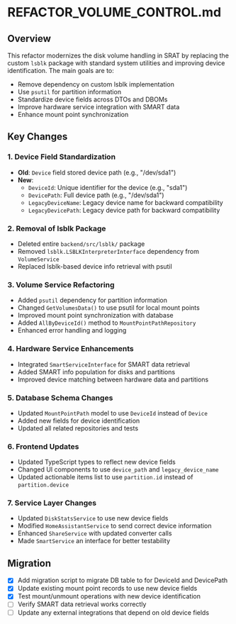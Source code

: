 # REFACTOR_VOLUME_CONTROL.md

<!-- START doctoc -->
<!-- END doctoc -->

## Overview

This refactor modernizes the disk volume handling in SRAT by replacing the custom `lsblk` package with standard system utilities and improving device identification. The main goals are to:
- Remove dependency on custom lsblk implementation
- Use `psutil` for partition information
- Standardize device fields across DTOs and DBOMs
- Improve hardware service integration with SMART data
- Enhance mount point synchronization

## Key Changes

### 1. Device Field Standardization

- **Old**: `Device` field stored device path (e.g., "/dev/sda1")
- **New**:
  - `DeviceId`: Unique identifier for the device (e.g., "sda1")
  - `DevicePath`: Full device path (e.g., "/dev/sda1")
  - `LegacyDeviceName`: Legacy device name for backward compatibility
  - `LegacyDevicePath`: Legacy device path for backward compatibility

### 2. Removal of lsblk Package

- Deleted entire `backend/src/lsblk/` package
- Removed `lsblk.LSBLKInterpreterInterface` dependency from `VolumeService`
- Replaced lsblk-based device info retrieval with psutil

### 3. Volume Service Refactoring

- Added `psutil` dependency for partition information
- Changed `GetVolumesData()` to use psutil for local mount points
- Improved mount point synchronization with database
- Added `AllByDeviceId()` method to `MountPointPathRepository`
- Enhanced error handling and logging

### 4. Hardware Service Enhancements

- Integrated `SmartServiceInterface` for SMART data retrieval
- Added SMART info population for disks and partitions
- Improved device matching between hardware data and partitions

### 5. Database Schema Changes

- Updated `MountPointPath` model to use `DeviceId` instead of `Device`
- Added new fields for device identification
- Updated all related repositories and tests

### 6. Frontend Updates

- Updated TypeScript types to reflect new device fields
- Changed UI components to use `device_path` and `legacy_device_name`
- Updated actionable items list to use `partition.id` instead of `partition.device`

### 7. Service Layer Changes

- Updated `DiskStatsService` to use new device fields
- Modified `HomeAssistantService` to send correct device information
- Enhanced `ShareService` with updated converter calls
- Made `SmartService` an interface for better testability

## Migration

- [X] Add migration script to migrate DB table to for DeviceId and DevicePath
- [X] Update existing mount point records to use new device fields
- [X] Test mount/unmount operations with new device identification
- [ ] Verify SMART data retrieval works correctly
- [ ] Update any external integrations that depend on old device fields
